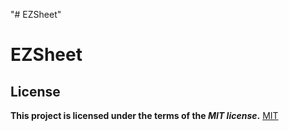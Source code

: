"# EZSheet" 
# EZSheet

## License
**This project is licensed under the terms of the ***MIT license***.**
[MIT](https://choosealicense.com/licenses/mit/)